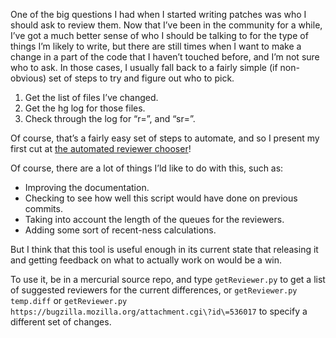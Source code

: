 <!--
.. title: Who should review my change?
.. date: 2011-06-01 20:13:37
.. author: Blake Winton
.. tags: mozilla, thunderbird, review
-->

One of the big questions I had when I started writing patches was who I
should ask to review them.  Now that I’ve been in the community for a
while, I’ve got a much better sense of who I should be talking to for the
type of things I’m likely to write, but there are still times when I want
to make a change in a part of the code that I haven’t touched before, and
I’m not sure who to ask.  In those cases, I usually fall back to a fairly
simple (if non-obvious) set of steps to try and figure out who to pick.

1. Get the list of files I’ve changed.
2. Get the hg log for those files.
3. Check through the log for “r=”, and “sr=”.

Of course, that’s a fairly easy set of steps to automate, and so I present
my first cut at [the automated reviewer chooser](
https://github.com/bwinton/Mozilla-Tools/blob/master/getReviewer.py)!

Of course, there are a lot of things I’ld like to do with this, such as:

* Improving the documentation.
* Checking to see how well this script would have done on previous commits.
* Taking into account the length of the queues for the reviewers.
* Adding some sort of recent-ness calculations.

But I think that this tool is useful enough in its current state that
releasing it and getting feedback on what to actually work on would be a
win.

To use it, be in a mercurial source repo, and type `getReviewer.py` to get
a list of suggested reviewers for the current differences, or
`getReviewer.py temp.diff` or `getReviewer.py
https://bugzilla.mozilla.org/attachment.cgi\?id\=536017` to specify a
different set of changes.

